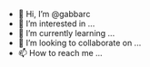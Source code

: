 - 👋 Hi, I’m @gabbarc
- 👀 I’m interested in ...
- 🌱 I’m currently learning ...
- 💞️ I’m looking to collaborate on ...
- 📫 How to reach me ...

<!---
gabbarc/gabbarc is a ✨ special ✨ repository because its `README.md` (this file) appears on your GitHub profile.
You can click the Preview link to take a look at your changes.
--->

